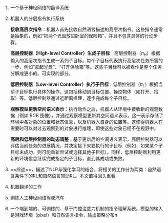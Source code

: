 1. 一个基于神经网络的翻译系统

2. 机器人的分层指令执行系统

   **接收高层次指令**：机器人首先接收自然语言描述的高层次指令。这些指令通常是抽象的，例如“把两个光盘放进卧室的保险箱”，并且不包含具体的行动步骤。

   **高层控制器（High-level Controller）生成子目标**：高层控制器（$\pi_H$）根据输入的高层次指令生成一系列子目标。每个子目标代表执行高层次任务所需的一步，例如“拿起光盘”、“打开保险箱”等。这些子目标可以被看作是整个任务分解成更小的、可实现的部分。

   **低层控制器（Low-level Controller）执行子目标**：低层控制器（$\pi_L$）根据当前子目标执行具体的操作。这包括移动到目标位置、操控物体（如打开、拾取）等。低层控制器通过近距离推理，逐步完成每个子目标。

   **观察模型更新空间语义表示**：执行动作之后，机器人从环境中接收新的观测数据（例如 RGB 图像），并通过观察模型更新其空间语义表示。这一表示存储了环境中各对象的位置和状态信息，以及机器人自身的位置等。这使得机器人在需要时可以对过去观察到的对象进行推理，即使这些对象已经不在视野中。

   **高层和低层控制器的动态调整**：基于更新后的空间语义表示，高层控制器可以评估当前任务的进展情况，并决定接下来要执行的子目标（例如，如果某个子目标未成功，则可能重新尝试或选择其他子目标）。同样，低层控制器利用更新的环境信息继续完成指定的子目标，直到其成功或失败。

3. ==综述==，描述了NLP与强化学习的结合，将相关的工作分为两类：自然语言条件下的RL和自然语言辅助RL。本文值得回头重看

4. 机器翻译的工作

5. 训练人工神经网络驾驶汽车

6. 一个端到端的、可训练的、基于门控注意力机制的指令理解系统。模型的输入是游戏环境（pixel）和自然语言指令，输出策略分布$\pi$